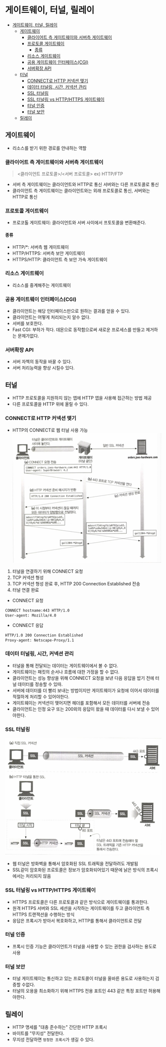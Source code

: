 # 게이트웨이, 터널, 릴레이
- [게이트웨이, 터널, 릴레이](#게이트웨이-터널-릴레이)
  - [게이트웨이](#게이트웨이)
    - [클라이어트 측 게이트웨이와 서버측 게이트웨이](#클라이어트-측-게이트웨이와-서버측-게이트웨이)
    - [프로토콜 게이트웨이](#프로토콜-게이트웨이)
      - [종류](#종류)
    - [리소스 게이트웨이](#리소스-게이트웨이)
    - [공용 게이트웨이 인터페이스(CGI)](#공용-게이트웨이-인터페이스cgi)
    - [서버확장 API](#서버확장-api)
  - [터널](#터널)
    - [CONNECT로 HTTP 커넥션 맺기](#connect로-http-커넥션-맺기)
    - [데이터 터널링, 시간, 커넥션 관리](#데이터-터널링-시간-커넥션-관리)
    - [SSL 터널링](#ssl-터널링)
    - [SSL 터널링 vs HTTP/HTTPS 게이트웨이](#ssl-터널링-vs-httphttps-게이트웨이)
    - [터널 인증](#터널-인증)
    - [터널 보안](#터널-보안)
  - [릴레이](#릴레이)
## 게이트웨이
- 리소스를 받기 위한 경로를 안내하는 역할
### 클라이어트 측 게이트웨이와 서버측 게이트웨이
> <클라이언트 프로토콜>/<서버 프로토콜>
ex) HTTP/FTP
- 서버 측 게이트웨이는 클라이언트와 HTTP로 통신 서버와는 다른 프로토콜로 통신
- 클라이언트 측 게이트웨이는 클라이언트와는 외래 프로토콜로 통신, 서버와는 HTTP로 통신
### 프로토콜 게이트웨이
- 프로코톨 게이트웨이: 클라이언트와 서버 사이에서 프토토콜을 변환해준다.
#### 종류
- HTTP/*: 서버측 웹 게이트웨이
- HTTP/HTTPS: 서버측 보안 게이트웨이
- HTTPS/HTTP: 클라이언트 측 보안 가속 게이트웨이

### 리소스 게이트웨이
- 리소스를 중계해주는 게이트웨이

### 공용 게이트웨이 인터페이스(CGI)
- 클라이언트는 해당 인터페이스만으로 원하는 결과를 얻을 수 있다.
- 클라이언트는 어떻게 처리되는지 알수 없다.
- 서버를 보호한다.
- Fast CGI: 부하가 적다. 데몬으로 동작함으로써 새로운 프로세스를 만들고 제거하는 문제가없다.

### 서버확장 API 
- 서버 자첵의 동작을 바꿀 수 있다.
- 서버 처리능력을 향상 시킬수 있다.

## 터널
- HTTP 프로토콜을 지원하지 않는 앱에 HTTP 앱을 사용해 접근하는 방법 제공
- 다른 프로토콜을 HTTP 위에 올릴 수 있다.

### CONNECT로 HTTP 커넥션 맺기
- HTTP의 CONNECT로 웹 터널 사용 가능
![tunnel](./assets/tunnel_jinho.png)
1. 터널을 연결하기 위해 CONNECT 요청
2. TCP 커넥션 형성
3. TCP 커넥션 형성 완료 후, HTTP 200 Connection Established 전송
4. 터널 연결 완료

- CONNECT 요청
```
CONNECT hostname:443 HTTP/1.0
User-agent: Mozilla/4.0
```
- CONNECT 응답
```
HTTP/1.0 200 Connection Established
Proxy-agent: Netscape-Proxy/1.1
```

### 데이터 터널링, 시간, 커넥션 관리
- 터널을 통해 전달되는 데이터는 게이트웨이에서 볼 수 없다.
- 게이트웨이는 패킷의 순서나 흐름에 대한 가정을 할 수 없다.
- 클라이언트는 성능 향상을 위해 CONNECT 요청을 보낸 다음 응답을 밥기 전에 터널 데이터를 정송할 수 있따.
- 서버에 데이터를 더 빨리 보내는 방법이지만 게이트웨이가 요청에 이어서 데이터를 적절하게 처리할 수 있어야한다.
- 게이트웨이는 커넥션이 맺어지면 헤더를 포함해서 모든 데이터를 서버에 전송
- 클라이언트는 인정 요구 또는 200외의 응답이 왔을 때 데이터를 다시 보낼 수 있어야한다.

### SSL 터널링
![tunnel_ssl](./assets/tunnel_ssl_jinho.png)
- 웹 터널은 방화벽을 통해서 암호화된 SSL 트래픽을 전달하려도 개발됨
- SSL같이 암호화된 프로토콜은 정보가 암호화되어있기 때문에 낡은 방식의 프록시에서는 처리되지 않음

### SSL 터널링 vs HTTP/HTTPS 게이트웨이
- HTTPS 프로토콜은 다른 프로토콜과 같은 방식으로 게이트웨이를 통과한다.
- 원격 HTTPS 서버와 SSL 세션을 시작하는 게이트웨이를 두고 클라이언트 측 HTTPS 트랜잭션을 수행하는 방식
- 응답은 프록시가 받아서 복호화하고, HTTP를 통해서 클라이언트로 전달

### 터널 인증
- 프록시 인증 기능은 클라이언트가 터널을 사용할 수 있는 권한을 검사하는 용도로 사용
  
### 터널 보안
- 터널 게이트웨이는 통신하고 있는 프로토콜이 터널을 올바른 용도로 사용하는지 검증할 수없다.
- 터널의 오용을 최소화하기 위해 HTTPS 전용 포트인 443 같은 특정 포트만 허용해야한다.

## 릴레이
- HTTP 명세를 "대충 준수하는" 간단한 HTTP 프록시
- 바이트를 "무지성" 전달한다.
- 무지성 전달하면 `멍청한 프록시`가 생길 수 있다.